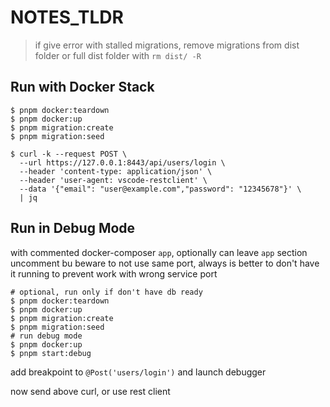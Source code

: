 # NOTES_TLDR

> if give error with stalled migrations, remove migrations from dist folder or full dist folder with `rm dist/ -R`

## Run with Docker Stack

```shell
$ pnpm docker:teardown
$ pnpm docker:up
$ pnpm migration:create
$ pnpm migration:seed

$ curl -k --request POST \
  --url https://127.0.0.1:8443/api/users/login \
  --header 'content-type: application/json' \
  --header 'user-agent: vscode-restclient' \
  --data '{"email": "user@example.com","password": "12345678"}' \
  | jq
```

## Run in Debug Mode

with commented docker-composer `app`, optionally can leave `app` section uncomment bu beware to not use same port, always is better to don't have it running to prevent work with wrong service port

```shell
# optional, run only if don't have db ready
$ pnpm docker:teardown
$ pnpm docker:up
$ pnpm migration:create
$ pnpm migration:seed
# run debug mode
$ pnpm docker:up
$ pnpm start:debug
```

add breakpoint to `@Post('users/login')` and launch debugger

now send above curl, or use rest client